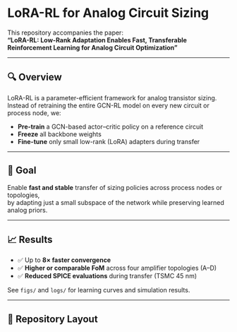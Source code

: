 # LoRA-RL for Analog Circuit Sizing

This repository accompanies the paper:  
**“LoRA-RL: Low-Rank Adaptation Enables Fast, Transferable Reinforcement Learning for Analog Circuit Optimization”**

---

## 🔍 Overview

LoRA-RL is a parameter-efficient framework for analog transistor sizing.  
Instead of retraining the entire GCN-RL model on every new circuit or process node, we:

- **Pre-train** a GCN-based actor–critic policy on a reference circuit
- **Freeze** all backbone weights
- **Fine-tune** only small low-rank (LoRA) adapters during transfer

---

## 🎯 Goal

Enable **fast and stable** transfer of sizing policies across process nodes or topologies,  
by adapting just a small subspace of the network while preserving learned analog priors.

---

## 📈 Results

- ✅ Up to **8× faster convergence**
- ✅ **Higher or comparable FoM** across four amplifier topologies (A–D)
- ✅ **Reduced SPICE evaluations** during transfer (TSMC 45 nm)

See `figs/` and `logs/` for learning curves and simulation results.

---

## 📂 Repository Layout

